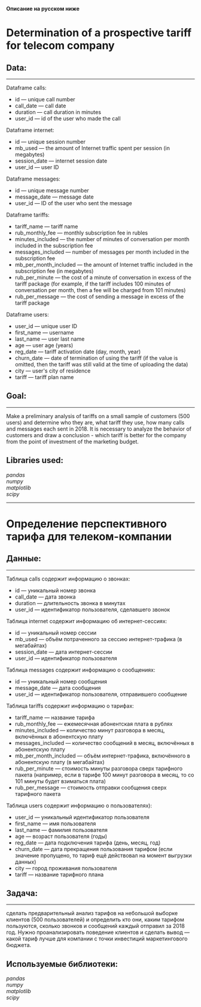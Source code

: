 **Описание на русском ниже**

# Determination of a prospective tariff for telecom company

## Data:
---
Dataframe calls:
 - id — unique call number
 - call_date — call date
 - duration — call duration in minutes
 - user_id — id of the user who made the call

 Dataframe internet:
 - id — unique session number
 - mb_used — the amount of Internet traffic spent per session (in megabytes)
 - session_date — internet session date
 - user_id — user ID

 Dataframe messages:
 - id — unique message number
 - message_date — message date
 - user_id — ID of the user who sent the message

 Dataframe tariffs:
 - tariff_name — tariff name
 - rub_monthly_fee — monthly subscription fee in rubles
 - minutes_included — the number of minutes of conversation per month included in the subscription fee
 - messages_included — number of messages per month included in the subscription fee
 - mb_per_month_included — the amount of Internet traffic included in the subscription fee (in megabytes)
 - rub_per_minute — the cost of a minute of conversation in excess of the tariff package (for example, if the tariff includes 100 minutes of conversation per month, then a fee will be charged from 101 minutes)
 - rub_per_message — the cost of sending a message in excess of the tariff package

 Dataframe users:
 - user_id — unique user ID
 - first_name — username
 - last_name — user last name
 - age — user age (years)
 - reg_date — tariff activation date (day, month, year)
 - churn_date — date of termination of using the tariff (if the value is omitted, then the tariff was still valid at the time of uploading the data)
 - city — user's city of residence
 - tariff — tariff plan name

## Goal:
---
Make a preliminary analysis of tariffs on a small sample of customers (500 users) and determine who they are, what tariff they use, how many calls and messages each sent in 2018. It is necessary to analyze the behavior of customers and draw a conclusion - which tariff is better for the company from the point of investment of the marketing budget.


## Libraries used:
*pandas*
<br>*numpy*
<br>*matplotlib*
<br>*scipy*


_______________________________________________________________________________
# Определение перспективного тарифа для телеком-компании

## Данные:
---
Таблица calls содержит информацию о звонках:
 - id — уникальный номер звонка
 - call_date — дата звонка
 - duration — длительность звонка в минутах
 - user_id — идентификатор пользователя, сделавшего звонок

 Таблица internet содержит информацию об интернет-сессиях:
 - id — уникальный номер сессии
 - mb_used — объём потраченного за сессию интернет-трафика (в мегабайтах)
 - session_date — дата интернет-сессии
 - user_id — идентификатор пользователя

 Таблица messages содержит информацию о сообщениях:
 - id — уникальный номер сообщения
 - message_date — дата сообщения
 - user_id — идентификатор пользователя, отправившего сообщение

 Таблица tariffs содержит информацию о тарифах:
 - tariff_name — название тарифа
 - rub_monthly_fee — ежемесячная абонентская плата в рублях
 - minutes_included — количество минут разговора в месяц, включённых в абонентскую плату
 - messages_included — количество сообщений в месяц, включённых в абонентскую плату
 - mb_per_month_included — объём интернет-трафика, включённого в абонентскую плату (в мегабайтах)
 - rub_per_minute — стоимость минуты разговора сверх тарифного пакета (например, если в тарифе 100 минут разговора в месяц, то со 101 минуты будет взиматься плата)
 - rub_per_message — стоимость отправки сообщения сверх тарифного пакета

 Таблица users содержит информацию о пользователях):
 - user_id — уникальный идентификатор пользователя
 - first_name — имя пользователя
 - last_name — фамилия пользователя
 - age — возраст пользователя (годы)
 - reg_date — дата подключения тарифа (день, месяц, год)
 - churn_date — дата прекращения пользования тарифом (если значение пропущено, то тариф ещё действовал на момент выгрузки данных)
 - city — город проживания пользователя
 - tariff — название тарифного плана

## Задача:
---
сделать предварительный анализ тарифов на небольшой выборке клиентов (500 пользователей) и определить кто они, каким тарифом пользуются, сколько звонков и сообщений каждый отправил за 2018 год. Нужно проанализировать поведение клиентов и сделать вывод — какой тариф лучше для компании с точки инвестиций маркетингового бюджета.


## Используемые библиотеки:
*pandas*
<br>*numpy*
<br>*matplotlib*
<br>*scipy*



     